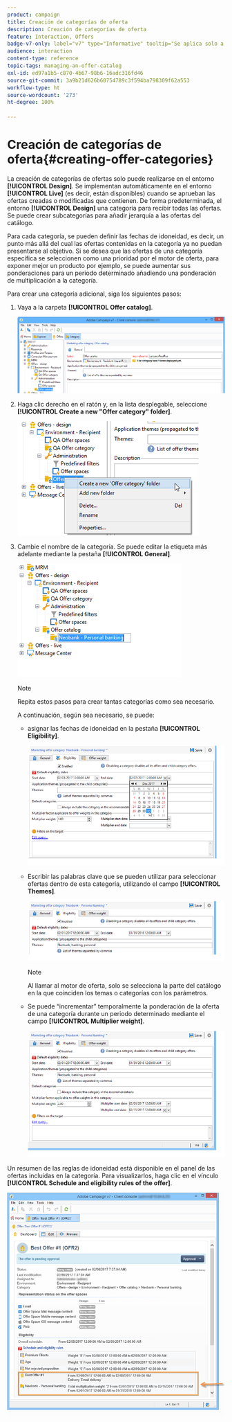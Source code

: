 ```yaml
---
product: campaign
title: Creación de categorías de oferta
description: Creación de categorías de oferta
feature: Interaction, Offers
badge-v7-only: label="v7" type="Informative" tooltip="Se aplica solo a Campaign Classic v7"
audience: interaction
content-type: reference
topic-tags: managing-an-offer-catalog
exl-id: ed97a1b5-c870-4b67-98b6-16adc316fd46
source-git-commit: 3a9b21d626b60754789c3f594ba798309f62a553
workflow-type: ht
source-wordcount: '273'
ht-degree: 100%

---
```


# Creación de categorías de oferta{#creating-offer-categories}



La creación de categorías de ofertas solo puede realizarse en el entorno **[!UICONTROL Design]**. Se implementan automáticamente en el entorno **[!UICONTROL Live]** (es decir, están disponibles) cuando se aprueban las ofertas creadas o modificadas que contienen. De forma predeterminada, el entorno **[!UICONTROL Design]** una categoría para recibir todas las ofertas. Se puede crear subcategorías para añadir jerarquía a las ofertas del catálogo.

Para cada categoría, se pueden definir las fechas de idoneidad, es decir, un punto más allá del cual las ofertas contenidas en la categoría ya no puedan presentarse al objetivo. Si se desea que las ofertas de una categoría específica se seleccionen como una prioridad por el motor de oferta, para exponer mejor un producto por ejemplo, se puede aumentar sus ponderaciones para un periodo determinado añadiendo una ponderación de multiplicación a la categoría.

Para crear una categoría adicional, siga los siguientes pasos:

1. Vaya a la carpeta **[!UICONTROL Offer catalog]**.

   ![](assets/offer_cat_create_001.png)

1. Haga clic derecho en el ratón y, en la lista desplegable, seleccione **[!UICONTROL Create a new "Offer category" folder]**.

   ![](assets/offer_cat_create_002.png)

1. Cambie el nombre de la categoría. Se puede editar la etiqueta más adelante mediante la pestaña **[!UICONTROL General]**.

   ![](assets/offer_cat_create_003.png)

   >[!NOTE]
   >
   >Repita estos pasos para crear tantas categorías como sea necesario.

   A continuación, según sea necesario, se puede:

   * asignar las fechas de idoneidad en la pestaña **[!UICONTROL Eligibility]**.

     ![](assets/offer_cat_create_004.png)

   * Escribir las palabras clave que se pueden utilizar para seleccionar ofertas dentro de esta categoría, utilizando el campo **[!UICONTROL Themes]**.

     ![](assets/offer_cat_create_005.png)

     >[!NOTE]
     >
     >Al llamar al motor de oferta, solo se selecciona la parte del catálogo en la que coinciden los temas o categorías con los parámetros.

   * Se puede “incrementar” temporalmente la ponderación de la oferta de una categoría durante un periodo determinado mediante el campo **[!UICONTROL Multiplier weight]**.

     ![](assets/offer_cat_create_006.png)

Un resumen de las reglas de idoneidad está disponible en el panel de las ofertas incluidas en la categoría. Para visualizarlos, haga clic en el vínculo **[!UICONTROL Schedule and eligibility rules of the offer]**.

![](assets/offer_create_006.png)

